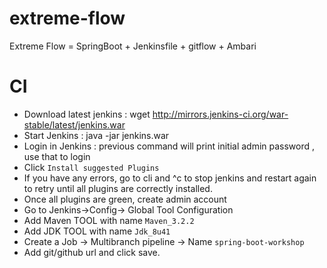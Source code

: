 # extreme-flow
Extreme Flow = SpringBoot + Jenkinsfile  + gitflow + Ambari



# CI
*   Download latest jenkins : wget http://mirrors.jenkins-ci.org/war-stable/latest/jenkins.war
*   Start Jenkins : java -jar jenkins.war
*   Login in Jenkins : previous command will print initial admin password , use that to login
*   Click `Install suggested Plugins`
*   If you have any errors, go to cli and ^c to stop jenkins and restart again to retry until all plugins are correctly installed.
*   Once all plugins are green, create admin account
*   Go to Jenkins->Config-> Global Tool Configuration
*   Add Maven TOOL with name `Maven_3.2.2`
*   Add JDK  TOOL  with name `Jdk_8u41`
*   Create a Job -> Multibranch pipeline -> Name `spring-boot-workshop`
*   Add git/github url and click save.
